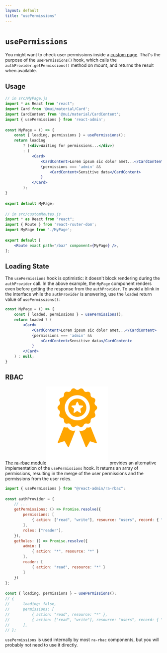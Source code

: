 ```yaml
---
layout: default
title: "usePermissions"
---
```


# `usePermissions`

You might want to check user permissions inside a [custom page](./Admin.md#adding-custom-pages). That's the purpose of the `usePermissions()` hook, which calls the `authProvider.getPermissions()` method on mount, and returns the result when available.

## Usage

```jsx
// in src/MyPage.js
import * as React from "react";
import Card from '@mui/material/Card';
import CardContent from '@mui/material/CardContent';
import { usePermissions } from 'react-admin';

const MyPage = () => {
    const { loading, permissions } = usePermissions();
    return loading
        ? (<div>Waiting for permissions...</div>)
        : (
            <Card>
                <CardContent>Lorem ipsum sic dolor amet...</CardContent>
                {permissions === 'admin' &&
                    <CardContent>Sensitive data</CardContent>
                }
            </Card>
        );
}

export default MyPage;

// in src/customRoutes.js
import * as React from "react";
import { Route } from 'react-router-dom';
import MyPage from './MyPage';

export default [
    <Route exact path="/baz" component={MyPage} />,
];
```

## Loading State

The `usePermissions` hook is optimistic: it doesn't block rendering during the `authProvider` call. In the above example, the `MyPage` component renders even before getting the response from the `authProvider`. To avoid a blink in the interface while the `authProvider` is answering, use the `loaded` return value of `usePermissions()`:

```jsx
const MyPage = () => {
    const { loaded, permissions } = usePermissions();
    return loaded ? (
        <Card>
            <CardContent>Lorem ipsum sic dolor amet...</CardContent>
            {permissions === 'admin' &&
                <CardContent>Sensitive data</CardContent>
            }
        </Card>
    ) : null;
}
```

## RBAC

[The ra-rbac module](https://marmelab.com/ra-rbac)<img class="icon" src="./img/premium.svg" /> provides an alternative implementation of the `usePermissions` hook. It returns an array of permissions, resulting in the merge of the user permissions and the permissions from the user roles.

```jsx
import { usePermissions } from "@react-admin/ra-rbac";

const authProvider = {
    // ...
    getPermissions: () => Promise.resolve({
        permissions: [
            { action: ["read", "write"], resource: "users", record: { "id": "123" } },
        ],
        roles: ["reader"],
    }),
    getRoles: () => Promise.resolve({
        admin: [
            { action: "*", resource: "*" }
        ],
        reader: [
            { action: "read", resource: "*" }
        ]
    })
};

const { loading, permissions } = usePermissions();
// {
//      loading: false,
//      permissions: [
//          { action: "read", resource: "*" },
//          { action: ["read", "write"], resource: "users", record: { "id": "123" } },
//      ],
// };
```

`usePermissions` is used internally by most `ra-rbac` components, but you will probably not need to use it directly.


